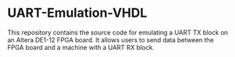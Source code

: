 # UART-Emulation-VHDL

This repository contains the source code for emulating a UART TX block on an Altera DE1-12 FPGA board. It allows users to send data between the FPGA board and a machine with a UART RX block.

